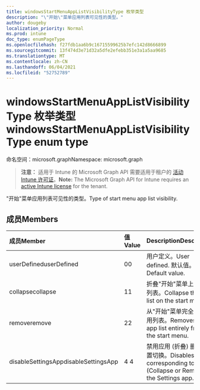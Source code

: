 ```yaml
---
title: windowsStartMenuAppListVisibilityType 枚举类型
description: "\"开始\"菜单应用列表可见性的类型。"
author: dougeby
localization_priority: Normal
ms.prod: intune
doc_type: enumPageType
ms.openlocfilehash: f27fdb1aa6b9c16715599625b7efc142d8666899
ms.sourcegitcommit: 13f474d3e71d32a5dfe2efebb351e3a1a5aa9685
ms.translationtype: MT
ms.contentlocale: zh-CN
ms.lasthandoff: 06/04/2021
ms.locfileid: "52752789"
---
```

# <a name="windowsstartmenuapplistvisibilitytype-enum-type"></a><span data-ttu-id="d3367-103">windowsStartMenuAppListVisibilityType 枚举类型</span><span class="sxs-lookup"><span data-stu-id="d3367-103">windowsStartMenuAppListVisibilityType enum type</span></span>

<span data-ttu-id="d3367-104">命名空间：microsoft.graph</span><span class="sxs-lookup"><span data-stu-id="d3367-104">Namespace: microsoft.graph</span></span>

> <span data-ttu-id="d3367-105">**注意：** 适用于 Intune 的 Microsoft Graph API 需要适用于租户的 [活动 Intune 许可证](https://go.microsoft.com/fwlink/?linkid=839381)。</span><span class="sxs-lookup"><span data-stu-id="d3367-105">**Note:** The Microsoft Graph API for Intune requires an [active Intune license](https://go.microsoft.com/fwlink/?linkid=839381) for the tenant.</span></span>

<span data-ttu-id="d3367-106">"开始"菜单应用列表可见性的类型。</span><span class="sxs-lookup"><span data-stu-id="d3367-106">Type of start menu app list visibility.</span></span>

## <a name="members"></a><span data-ttu-id="d3367-107">成员</span><span class="sxs-lookup"><span data-stu-id="d3367-107">Members</span></span>
|<span data-ttu-id="d3367-108">成员</span><span class="sxs-lookup"><span data-stu-id="d3367-108">Member</span></span>|<span data-ttu-id="d3367-109">值</span><span class="sxs-lookup"><span data-stu-id="d3367-109">Value</span></span>|<span data-ttu-id="d3367-110">Description</span><span class="sxs-lookup"><span data-stu-id="d3367-110">Description</span></span>|
|:---|:---|:---|
|<span data-ttu-id="d3367-111">userDefined</span><span class="sxs-lookup"><span data-stu-id="d3367-111">userDefined</span></span>|<span data-ttu-id="d3367-112">0</span><span class="sxs-lookup"><span data-stu-id="d3367-112">0</span></span>|<span data-ttu-id="d3367-113">用户定义。</span><span class="sxs-lookup"><span data-stu-id="d3367-113">User defined.</span></span> <span data-ttu-id="d3367-114">默认值。</span><span class="sxs-lookup"><span data-stu-id="d3367-114">Default value.</span></span>|
|<span data-ttu-id="d3367-115">collapse</span><span class="sxs-lookup"><span data-stu-id="d3367-115">collapse</span></span>|<span data-ttu-id="d3367-116">1</span><span class="sxs-lookup"><span data-stu-id="d3367-116">1</span></span>|<span data-ttu-id="d3367-117">折叠"开始"菜单上的应用列表。</span><span class="sxs-lookup"><span data-stu-id="d3367-117">Collapse the app list on the start menu.</span></span>|
|<span data-ttu-id="d3367-118">remove</span><span class="sxs-lookup"><span data-stu-id="d3367-118">remove</span></span>|<span data-ttu-id="d3367-119">2</span><span class="sxs-lookup"><span data-stu-id="d3367-119">2</span></span>|<span data-ttu-id="d3367-120">从"开始"菜单完全删除应用列表。</span><span class="sxs-lookup"><span data-stu-id="d3367-120">Removes the app list entirely from the start menu.</span></span>|
|<span data-ttu-id="d3367-121">disableSettingsApp</span><span class="sxs-lookup"><span data-stu-id="d3367-121">disableSettingsApp</span></span>|<span data-ttu-id="d3367-122">4 </span><span class="sxs-lookup"><span data-stu-id="d3367-122">4</span></span>|<span data-ttu-id="d3367-123">禁用应用 (折叠) 删除设置切换。</span><span class="sxs-lookup"><span data-stu-id="d3367-123">Disables the corresponding toggle (Collapse or Remove) in the Settings app.</span></span>|




